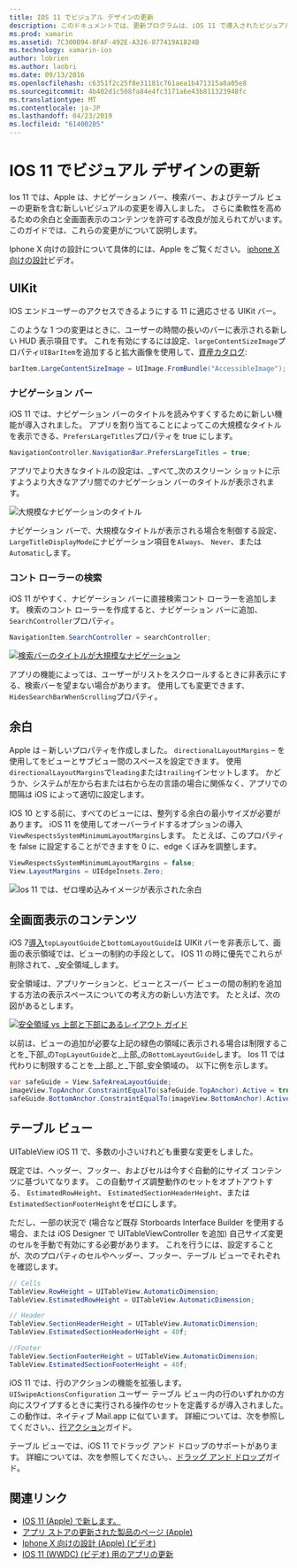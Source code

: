 ```yaml
---
title: IOS 11 でビジュアル デザインの更新
description: このドキュメントでは、更新プログラムは、iOS 11 で導入されたビジュアル デザインについて説明します。 これには、ナビゲーション バー、コント ローラーの検索、余白、全画面表示のコンテンツ、およびテーブル ビューへの変更について説明します。
ms.prod: xamarin
ms.assetid: 7C300B94-0FAF-492E-A326-877419A1824B
ms.technology: xamarin-ios
author: lobrien
ms.author: laobri
ms.date: 09/13/2016
ms.openlocfilehash: c6351f2c25f8e31181c761aea1b471315a8a05e8
ms.sourcegitcommit: 4b402d1c508fa84e4fc3171a6e43b811323948fc
ms.translationtype: MT
ms.contentlocale: ja-JP
ms.lasthandoff: 04/23/2019
ms.locfileid: "61400205"
---
```

# <a name="visual-design-updates-in-ios-11"></a>IOS 11 でビジュアル デザインの更新

Ios 11 では、Apple は、ナビゲーション バー、検索バー、およびテーブル ビューの更新を含む新しいビジュアルの変更を導入しました。 さらに柔軟性を高めるための余白と全画面表示のコンテンツを許可する改良が加えられてがいます。 このガイドでは、これらの変更がについて説明します。 

Iphone X 向けの設計について具体的には、Apple をご覧ください。 [iphone X 向けの設計](https://developer.apple.com/videos/play/fall2017/801/)ビデオ。

## <a name="uikit"></a>UIKit

IOS エンドユーザーのアクセスできるようにする 11 に適応させる UIKit バー。

このような 1 つの変更はときに、ユーザーの時間の長いのバーに表示される新しい HUD 表示項目です。 これを有効にするには設定、`largeContentSizeImage`プロパティ`UIBarItem`を追加すると拡大画像を使用して、[資産カタログ](~/ios/app-fundamentals/images-icons/displaying-an-image.md):

```csharp
barItem.LargeContentSizeImage = UIImage.FromBundle("AccessibleImage");
```

### <a name="navigation-bar"></a>ナビゲーション バー
iOS 11 では、ナビゲーション バーのタイトルを読みやすくするために新しい機能が導入されました。 アプリを割り当てることによってこの大規模なタイトルを表示できる、`PrefersLargeTitles`プロパティを true にします。

```csharp
NavigationController.NavigationBar.PrefersLargeTitles = true;
```

アプリでより大きなタイトルの設定は、_すべて_次のスクリーン ショットに示すようより大きなアプリ間でのナビゲーション バーのタイトルが表示されます。

![大規模なナビゲーションのタイトル](visual-design-images/image7.png)

ナビゲーション バーで、大規模なタイトルが表示される場合を制御する設定、`LargeTitleDisplayMode`にナビゲーション項目を`Always`、 `Never`、または`Automatic`します。

### <a name="search-controller"></a>コント ローラーの検索

iOS 11 がやすく、ナビゲーション バーに直接検索コント ローラーを追加します。 検索のコント ローラーを作成すると、ナビゲーション バーに追加、`SearchController`プロパティ。

```csharp
NavigationItem.SearchController = searchController;
```

[![検索バーのタイトルが大規模なナビゲーション](visual-design-images/image8-sml.png)](visual-design-images/image8-sml.png#lightbox)

アプリの機能によっては、ユーザーがリストをスクロールするときに非表示にする、検索バーを望まない場合があります。 使用しても変更できます、`HidesSearchBarWhenScrolling`プロパティ。

## <a name="margins"></a>余白

Apple は – 新しいプロパティを作成しました。 `directionalLayoutMargins` – を使用してをビューとサブビュー間のスペースを設定できます。 使用`directionalLayoutMargins`で`leading`または`trailing`インセットします。 かどうか、システムが左から右または右から左の言語の場合に関係なく、アプリでの間隔は iOS によって適切に設定します。

IOS 10 とする前に、すべてのビューには、整列する余白の最小サイズが必要があります。 iOS 11 を使用してオーバーライドするオプションの導入`ViewRespectsSystemMinimumLayoutMargins`します。 たとえば、このプロパティを false に設定することができますを 0 に、edge くぼみを調整します。

```csharp
ViewRespectsSystemMinimumLayoutMargins = false;
View.LayoutMargins = UIEdgeInsets.Zero;
```
![Ios 11 では、ゼロ埋め込みイメージが表示された余白](visual-design-images/image9.png)

<a name="fullscreen" />

## <a name="full-screen-content"></a>全画面表示のコンテンツ

iOS 7[導入](~/ios/platform/introduction-to-ios7/ios7-ui.md#fullscreen)`topLayoutGuide`と`bottomLayoutGuide`は UIKit バーを非表示して、画面の表示領域では、ビューの制約の手段として。 IOS 11 の時に優先でこれらが削除されて、_安全領域_します。

安全領域は、アプリケーションと、ビューとスーパー ビューの間の制約を追加する方法の表示スペースについての考え方の新しい方法です。 たとえば、次の図があるとします。

[![安全領域 vs 上部と下部にあるレイアウト ガイド](visual-design-images/image10-sml.png)](visual-design-images/image10.png#lightbox)

以前は、ビューの追加が必要な上記の緑色の領域に表示される場合は制限することを_下部_の`TopLayoutGuide`と_上部_の`BottomLayoutGuide`します。 Ios 11 では代わりに制限することを_上部_と_下部_安全領域の。 以下に例を示します。

```csharp
var safeGuide = View.SafeAreaLayoutGuide;
imageView.TopAnchor.ConstraintEqualTo(safeGuide.TopAnchor).Active = true;
safeGuide.BottomAnchor.ConstraintEqualTo(imageView.BottomAnchor).Active = true;
```

## <a name="table-view"></a>テーブル ビュー

UITableView iOS 11 で、多数の小さいけれども重要な変更をしました。

既定では、ヘッダー、フッター、およびセルは今すぐ自動的にサイズ コンテンツに基づいてなります。 この自動サイズ調整動作のセットをオプトアウトする、 `EstimatedRowHeight`、 `EstimatedSectionHeaderHeight`、または`EstimatedSectionFooterHeight`をゼロにします。

ただし、一部の状況で (場合など既存 Storboards Interface Builder を使用する場合、または iOS Designer で UITableViewController を追加) 自己サイズ変更のセルを手動で有効にする必要があります。 これを行うには、設定することが、次のプロパティのセルやヘッダー、フッター、テーブル ビューでそれぞれを確認します。

```csharp
// Cells
TableView.RowHeight = UITableView.AutomaticDimension;
TableView.EstimatedRowHeight = UITableView.AutomaticDimension;

// Header
TableView.SectionHeaderHeight = UITableView.AutomaticDimension;
TableView.EstimatedSectionHeaderHeight = 40f;

//Footer
TableView.SectionFooterHeight = UITableView.AutomaticDimension;
TableView.EstimatedSectionFooterHeight = 40f;

```

iOS 11 では、行のアクションの機能を拡張します。 `UISwipeActionsConfiguration` ユーザー テーブル ビュー内の行のいずれかの方向にスワイプするときに実行される操作のセットを定義するが導入されました。 この動作は、ネイティブ Mail.app に似ています。 詳細については、次を参照してください。、[行アクション](~/ios/user-interface/controls/tables/row-action.md)ガイド。

テーブル ビューでは、iOS 11 でドラッグ アンド ドロップのサポートがあります。 詳細については、次を参照してください。、[ドラッグ アンド ドロップ](~/ios/platform/introduction-to-ios11/drag-and-drop.md#uitableview)ガイド。


## <a name="related-links"></a>関連リンク

- [IOS 11 (Apple) で新します。](https://developer.apple.com/ios/)
- [アプリ ストアの更新された製品のページ (Apple)](https://developer.apple.com/app-store/product-page/)
- [Iphone X 向けの設計 (Apple) (ビデオ)](https://developer.apple.com/videos/play/fall2017/801/)
- [IOS 11 (WWDC) (ビデオ) 用のアプリの更新](https://developer.apple.com/videos/play/wwdc2017/204/)

